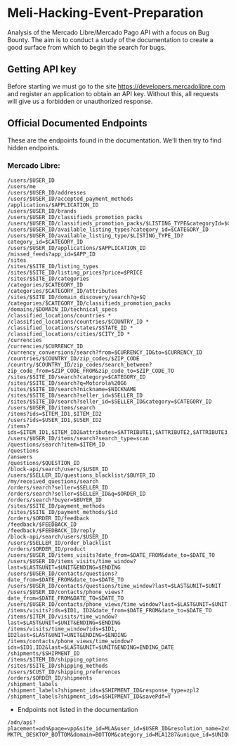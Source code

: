 # Meli-Hacking-Event-Preparation
Analysis of the Mercado Libre/Mercado Pago API with a focus on Bug Bounty. The aim is to conduct a study of the documentation to create a good surface from which to begin the search for bugs.

## Getting API key
Before starting we must go to the site https://developers.mercadolibre.com  and register an application to obtain an API key. Without this, all requests will give us a forbidden or unauthorized response.

## Official Documented Endpoints
These are the endpoints found in the documentation. We'll then try to find hidden endpoints.
### Mercado Libre:
```
/users/$USER_ID
/users/me
/users/$USER_ID/addresses
/users/$USER_ID/accepted_payment_methods
/applications/$APPLICATION_ID
/users/$USER_ID/brands
/users/$USER_ID/classifieds_promotion_packs
/users/$USER_ID/classifieds_promotion_packs/$LISTING_TYPE&categoryId=$CATEGORY_ID
/users/$USER_ID/available_listing_types?category_id=$CATEGORY_ID
/users/$USER_ID/available_listing_type/$LISTING_TYPE_ID?category_id=$CATEGORY_ID
/users/$USER_ID/applications/$APPLICATION_ID
/missed_feeds?app_id=$APP_ID
/sites
/sites/$SITE_ID/listing_types
/sites/$SITE_ID/listing_prices?price=$PRICE
/sites/$SITE_ID/categories
/categories/$CATEGORY_ID
/categories/$CATEGORY_ID/attributes
/sites/$SITE_ID/domain_discovery/search?q=$Q
/categories/$CATEGORY_ID/classifieds_promotion_packs
/domains/$DOMAIN_ID/technical_specs
/classified_locations/countries *
/classified_locations/countries/$COUNTRY_ID *
/classified_locations/states/$STATE_ID *
/classified_locations/cities/$CITY_ID *
/currencies
/currencies/$CURRENCY_ID
/currency_conversions/search?from=$CURRENCY_ID&to=$CURRENCY_ID
/countries/$COUNTRY_ID/zip_codes/$ZIP_CODE
/country/$COUNTRY_ID/zip_codes/search_between?zip_code_from=$ZIP_CODE_FROM&zip_code_to=$ZIP_CODE_TO
/sites/$SITE_ID/search?category=$CATEGORY_ID
/sites/$SITE_ID/search?q=Motorola%20G6
/sites/$SITE_ID/search?nickname=$NICKNAME
/sites/$SITE_ID/search?seller_id=$SELLER_ID
/sites/$SITE_ID/search?seller_id=$SELLER_ID&category=$CATEGORY_ID
/users/$USER_ID/items/search
/items?ids=$ITEM_ID1,$ITEM_ID2
/users?ids=$USER_ID1,$USER_ID2
/items?ids=$ITEM_ID1,$ITEM_ID2&attributes=$ATTRIBUTE1,$ATTRIBUTE2,$ATTRIBUTE3
/users/$USER_ID/items/search?search_type=scan
/questions/search?item=$ITEM_ID
/questions
/answers
/questions/$QUESTION_ID
/block-api/search/users/$USER_ID
/users/$SELLER_ID/questions_blacklist/$BUYER_ID
/my/received_questions/search
/orders/search?seller=$SELLER_ID
/orders/search?seller=$SELLER_ID&q=$ORDER_ID
/orders/search?buyer=$BUYER_ID
/sites/$SITE_ID/payment_methods
/sites/$SITE_ID/payment_methods/$id
/orders/$ORDER_ID/feedback
/feedback/$FEEDBACK_ID
/feedback/$FEEDBACK_ID/reply
/block-api/search/users/$USER_ID
/users/$SELLER_ID/order_blacklist
/orders/$ORDER_ID/product
/users/$USER_ID/items_visits?date_from=$DATE_FROM&date_to=$DATE_TO
/users/$USER_ID/items_visits/time_window?last=$LAST&UNIT=$UNIT&ENDING=$ENDING
/users/$USER_ID/contacts/questions?date_from=$DATE_FROM&date_to=$DATE_TO
/users/$USER_ID/contacts/questions/time_window?last=$LAST&UNIT=$UNIT
/users/$USER_ID/contacts/phone_views?date_from=$DATE_FROM&DATE_TO=$DATE_TO
/users/$USER_ID/contacts/phone_views/time_window?last=$LAST&UNIT=$UNIT
/items/visits?ids=$ID1, ID2&date_from=$DATE_FROM&date_to=$DATE_TO
/items/$ITEM_ID/visits/time_window?last=$LAST&UNIT=$UNIT&ENDING=$ENDING
/items/visits/time_window?ids=$ID1, ID2last=$LAST&UNIT=UNIT&ENDING=$ENDING
/items/contacts/phone_views/time_window?ids=$ID1,ID2&last=$LAST&UNIT=$UNIT&ENDING=ENDING_DATE
/shipments/$SHIPMENT_ID
/items/$ITEM_ID/shipping_options
/sites/$SITE_ID/shipping_methods
/users/$CUST_ID/shipping_preferences
/orders/$ORDER_ID/shipments
/shipment_labels
/shipment_labels?shipment_ids=$SHIPMENT_ID&response_type=zpl2
/shipment_labels?shipment_ids=$SHIPMENT_ID&savePdf=Y
```

- Endpoints not listed in the documentation
```
/adn/api?placement=adn&page=vpp&site_id=MLA&user_id=$USER_ID&resolution_name=2x&platform=desktop&slot_id=billboard_vip_core&ad_unit=ADN_VIP-MKTPL_DESKTOP_BOTTOM&domain=BOTTOM&category_id=MLA1287&unique_id=$UNIQUE_ID
```

